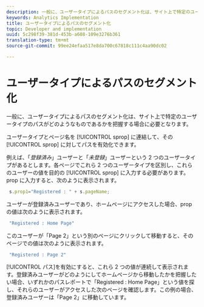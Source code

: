 ```yaml
---
description: 一般に、ユーザータイプによるパスのセグメント化は、サイト上で特定のユーザータイプのパスがどのようなものであるかを把握する場合に必要となります。
keywords: Analytics Implementation
title: ユーザータイプによるパスのセグメント化
topic: Developer and implementation
uuid: 5c298f39-381d-453b-a608-109e3276b361
translation-type: tm+mt
source-git-commit: 99ee24efaa517e8da700c67818c111c4aa90dc02

---
```



# ユーザータイプによるパスのセグメント化

一般に、ユーザータイプによるパスのセグメント化は、サイト上で特定のユーザータイプのパスがどのようなものであるかを把握する場合に必要となります。

ユーザータイプとページ名を [!UICONTROL sprop] に連結して、その [!UICONTROL sprop] に対してパスを有効化できます。

例えば、「_登録済み_」ユーザーと「_未登録_」ユーザーという 2 つのユーザータイプがあるとします。各ページでこれら 2 つのユーザータイプを区別し、これらのユーザーの値を目的の [!UICONTROL sprop] に入力する必要があります。prop に入力すると、次のように表示されます。

```js
 s.prop1="Registered : " + s.pageName;
```

ユーザーが登録済みユーザーであり、ホームページにアクセスした場合、prop の値は次のように表示されます。

```js
 "Registered : Home Page"
```

このユーザーが「Page 2」という別のページにクリックして移動すると、そのページでの値は次のように表示されます。

```js
 "Registered : Page 2"
```

[!UICONTROL パス]を有効にすると、これら 2 つの値が連続して表示されます。登録済みユーザーがどのようにしてホームページから移動したかを把握したい場合、いずれかのパスレポートで「Registered : Home Page」という値を探し、それらのユーザーがアクセスした次のページを確認します。この例の場合、登録済みユーザーは「Page 2」に移動しています。
